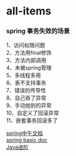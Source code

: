 # all-items

#### 


### spring 事务失效的场景
1、访问权限问题 \
2、方法用final修饰 \
3、方法内部调用 \
4、未被spring管理 \
5、多线程多用 \
6、表不支持事务 \
7、错误的传导性 \
8、自己吞了异常 \
9、手动抛别的异常 \
10、自定义了回滚异常 \
11、嵌套事务回滚多了 

[spring中午文档](https://www.springcloud.cc/spring-reference.html) \
[spring basic doc](https://docs.spring.io/spring-framework/docs/6.0.0/reference/html/index.html) \
[Java进阶](https://doocs.gitee.io/advanced-java/#/docs/high-concurrency/high-concurrency-design)
